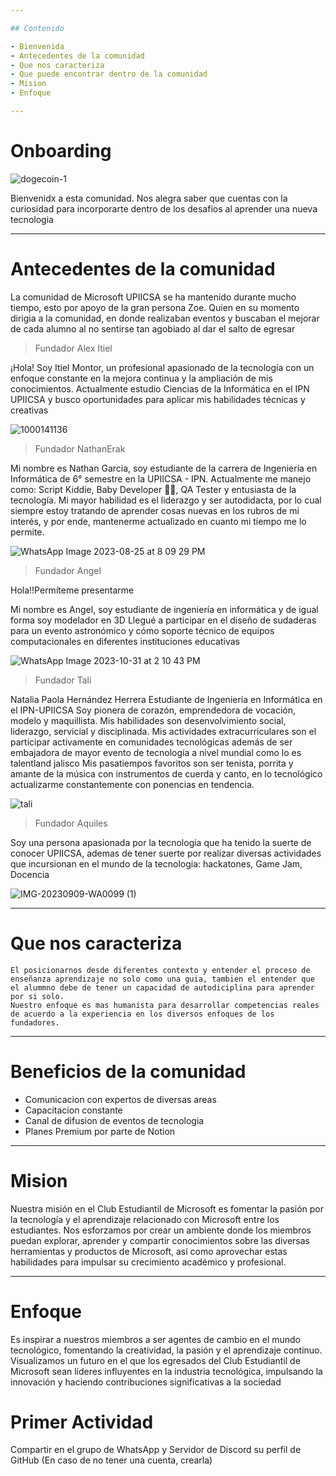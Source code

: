 ```yaml
---

## Contenido

- Bienvenida
- Antecedentes de la comunidad
- Que nos caracteriza
- Que puede encontrar dentro de la comunidad
- Mision
- Enfoque

---
```


# Onboarding

![dogecoin-1](https://github.com/UPIICSOFT/.github/assets/85259693/860e4f41-ad71-402c-b8d0-07077cb47795)

Bienvenidx a esta comunidad. 
Nos alegra saber que cuentas con la curiosidad para incorporarte dentro de los desafios al aprender una nueva tecnologia 

---

# Antecedentes de la comunidad 

La comunidad de Microsoft UPIICSA se ha mantenido durante mucho tiempo, esto por apoyo de la gran persona Zoe. 
Quien en su momento dirigia a la comunidad, en donde realizaban eventos y buscaban el mejorar de cada alumno al no sentirse tan agobiado al dar el salto de egresar 
> Fundador  Alex Itiel

¡Hola! Soy Itiel Montor, un profesional apasionado de la tecnología con un enfoque constante en la mejora continua y la ampliación de mis conocimientos. Actualmente estudio Ciencias de la Informática en el IPN UPIICSA y busco oportunidades para aplicar mis habilidades técnicas y creativas

![1000141136](https://github.com/UPIICSOFT/.github/assets/85259693/11f90762-8686-47d9-87ec-630351faefc6)

> Fundador  NathanErak

Mi nombre es Nathan Garcia, soy estudiante de la carrera de Ingeniería en Informática  de 6° semestre en la UPIICSA - IPN.
Actualmente me manejo como: Script Kiddie, Baby Developer 🤱🏼, QA Tester y entusiasta de la tecnología.
Mi mayor habilidad es el liderazgo y ser autodidacta, por lo cual siempre estoy tratando de aprender cosas nuevas en los rubros de mi interés, y por ende, mantenerme actualizado en cuanto mi tiempo me lo permite.

![WhatsApp Image 2023-08-25 at 8 09 29 PM](https://github.com/UPIICSOFT/.github/assets/85259693/7af9644f-4f1e-406f-9cca-bd0d1c815557)

> Fundador  Angel

Hola!!Permíteme presentarme

Mi nombre es Angel, soy estudiante de ingeniería en informática y de igual forma soy modelador en 3D Llegué a participar en el diseño de sudaderas para un evento astronómico y cómo soporte técnico de equipos computacionales en diferentes instituciones educativas

![WhatsApp Image 2023-10-31 at 2 10 43 PM](https://github.com/UPIICSOFT/.github/assets/85259693/42840154-856a-40d1-a340-33eba50da226)

> Fundador  Tali

Natalia Paola Hernández Herrera
Estudiante de Ingeniería en Informática en el IPN-UPIICSA
Soy pionera de corazón, emprendedora de vocación, modelo y maquillista.
Mis habilidades son desenvolvimiento social, liderazgo, servicial y disciplinada.
Mis actividades extracurriculares son el participar activamente en comunidades tecnológicas además de ser embajadora de mayor evento de tecnología a nivel mundial como lo es talentland jalisco
Mis pasatiempos favoritos son ser tenista, porrita y amante de la música con instrumentos de cuerda y canto, en lo tecnológico actualizarme constantemente con ponencias en tendencia.

![tali](https://github.com/UPIICSOFT/.github/assets/85259693/bcafd3b6-8400-4b6f-b798-9adc095cec0a)

> Fundador  Aquiles

Soy una persona apasionada por la tecnologia que ha tenido la suerte de conocer UPIICSA, ademas de tener suerte por realizar diversas actividades que incursionan en el mundo de la tecnologia: hackatones, Game Jam, Docencia

![IMG-20230909-WA0099 (1)](https://github.com/UPIICSOFT/onboarding/assets/87087900/2bfab5c5-91e5-4598-a7e2-b7e515519680)



---

# Que nos caracteriza 


    El posicionarnos desde diferentes contexto y entender el proceso de enseñanza aprendizaje no solo como una guia, tambien el entender que el alummno debe de tener un capacidad de autodiciplina para aprender por si solo. 
    Nuestro enfoque es mas humanista para desarrollar competencias reales de acuerdo a la experiencia en los diversos enfoques de los fundadores. 
---


# Beneficios de la comunidad 

- Comunicacion con expertos de diversas areas
- Capacitacion constante
- Canal de difusion de eventos de tecnologia
- Planes Premium por parte de Notion

---

# Mision

Nuestra misión en el Club Estudiantil de Microsoft es fomentar la pasión por la tecnología y el aprendizaje relacionado con Microsoft entre los estudiantes. Nos esforzamos por crear un ambiente donde los miembros puedan explorar, aprender y compartir conocimientos sobre las diversas herramientas y productos de Microsoft, así como aprovechar estas habilidades para impulsar su crecimiento académico y profesional. 

---

# Enfoque 

Es inspirar a nuestros miembros a ser agentes de cambio en el mundo tecnológico, fomentando la creatividad, la pasión y el aprendizaje continuo. Visualizamos un futuro en el que los egresados del Club Estudiantil de Microsoft sean líderes influyentes en la industria tecnológica, impulsando la innovación y haciendo contribuciones significativas a la sociedad


# Primer Actividad 

Compartir en el grupo de WhatsApp y Servidor de Discord su perfil de GitHub (En caso de no tener una cuenta, crearla)
